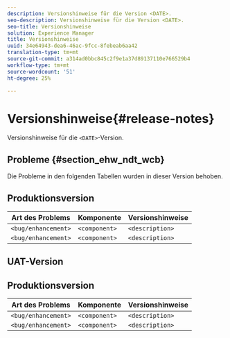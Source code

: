```yaml
---
description: Versionshinweise für die Version <DATE>.
seo-description: Versionshinweise für die Version <DATE>.
seo-title: Versionshinweise
solution: Experience Manager
title: Versionshinweise
uuid: 34e64943-dea6-46ac-9fcc-8febeab6aa42
translation-type: tm+mt
source-git-commit: a314ad0bbc845c2f9e1a37d89137110e766529b4
workflow-type: tm+mt
source-wordcount: '51'
ht-degree: 25%

---
```



# Versionshinweise{#release-notes}

Versionshinweise für die `<DATE>`-Version.

<!--- remove the carets and the quotes and fill in with actual values--->

## Probleme {#section_ehw_ndt_wcb}

Die Probleme in den folgenden Tabellen wurden in dieser Version behoben.

## Produktionsversion

| **Art des Problems** | **Komponente** | **Versionshinweise** |
|---|---|---|
| `<bug/enhancement>` | `<component>` | `<description>` |
| `<bug/enhancement>` | `<component>` | `<description>` |


## UAT-Version

## Produktionsversion

| **Art des Problems** | **Komponente** | **Versionshinweise** |
|---|---|---|
| `<bug/enhancement>` | `<component>` | `<description>` |
| `<bug/enhancement>` | `<component>` | `<description>` |
